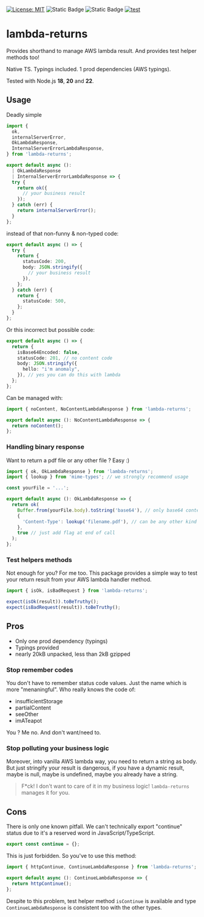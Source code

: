 [![License: MIT](https://img.shields.io/badge/License-MIT-yellow.svg)](https://opensource.org/licenses/MIT)
![Static Badge](https://img.shields.io/badge/coverage-99.4-brightgreen)
![Static Badge](https://img.shields.io/badge/release-4.2.0-blue)
[![test](https://github.com/mathrobin/lambda-returns/actions/workflows/test.yml/badge.svg)](https://github.com/mathrobin/lambda-returns/actions/workflows/test.yml)

# lambda-returns

Provides shorthand to manage AWS lambda result. And provides test helper methods too!

Native TS. Typings included. 1 prod dependencies (AWS typings).

Tested with Node.js **18**, **20** and **22**.

## Usage

Deadly simple

```typescript
import {
  ok,
  internalServerError,
  OkLambdaResponse,
  InternalServerErrorLambdaResponse,
} from 'lambda-returns';

export default async ():
  | OkLambdaResponse
  | InternalServerErrorLambdaResponse => {
  try {
    return ok({
      // your business result
    });
  } catch (err) {
    return internalServerError();
  }
};
```

instead of that non-funny & non-typed code:

```typescript
export default async () => {
  try {
    return {
      statusCode: 200,
      body: JSON.stringify({
        // your business result
      }),
    };
  } catch (err) {
    return {
      statusCode: 500,
    };
  }
};
```

Or this incorrect but possible code:

```typescript
export default async () => {
  return {
    isBase64Encoded: false,
    statusCode: 201, // no content code
    body: JSON.stringify({
      hello: "i'm anomaly",
    }), // yes you can do this with lambda
  };
};
```

Can be managed with:

```typescript
import { noContent, NoContentLambdaResponse } from 'lambda-returns';

export default async (): NoContentLambdaResponse => {
  return noContent();
};
```

### Handling binary response

Want to return a pdf file or any other file ? Easy :)

```typescript
import { ok, OkLambdaResponse } from 'lambda-returns';
import { lookup } from 'mime-types'; // we strongly recommend usage

const yourFile = '...';

export default async (): OkLambdaResponse => {
  return ok(
    Buffer.from(yourFile.body).toString('base64'), // only base64 content is supported. Like on native AWS way.
    {
      'Content-Type': lookup('filename.pdf'), // can be any other kind of file: xlsx, doc, png, svg, zip, ...
    },
    true // just add flag at end of call
  );
};
```

### Test helpers methods

Not enough for you? For me too. This package provides a simple way to test your return result from your AWS lambda
handler method.

```typescript
import { isOk, isBadRequest } from 'lambda-returns';

expect(isOk(result)).toBeTruthy();
expect(isBadRequest(result)).toBeTruthy();
```

## Pros

- Only one prod dependency (typings)
- Typings provided
- nearly 20kB unpacked, less than 2kB gzipped

### Stop remember codes

You don't have to remember status code values. Just the name which is more "menaningful". Who really knows the code of:

- insufficientStorage
- partialContent
- seeOther
- imATeapot

You ? Me no. And don't want/need to.

### Stop polluting your business logic

Moreover, into vanilla AWS lambda way, you need to return a string as body. But just stringify your result is dangerous,
if you have a dynamic result, maybe is null, maybe is undefined, maybe you already have a string.

> F\*ck! I don't want to care of it in my business logic! `lambda-returns` manages it for you.

## Cons

There is only one known pitfall. We can't technically export "continue" status due to it's a reserved word in
JavaScript/TypeScript.

```typescript
export const continue = {};
```

This is just forbidden. So you've to use this method:

```typescript
import { httpContinue, ContinueLambdaResponse } from 'lambda-returns';

export default async (): ContinueLambdaResponse => {
  return httpContinue();
};
```

Despite to this problem, test helper method `isContinue` is available and type `ContinueLambdaResponse` is consistent
too with the other types.
